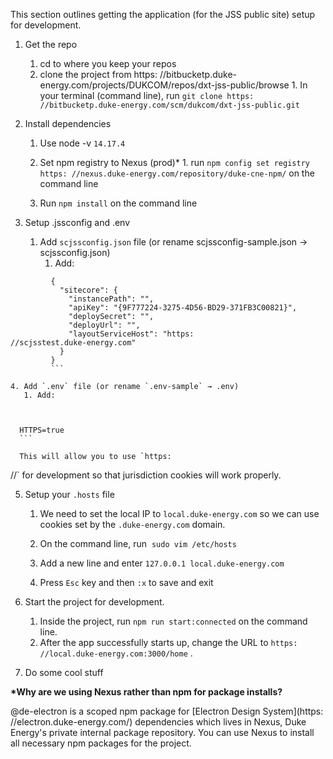 This section outlines getting the application (for the JSS public site) setup for development.

1. Get the repo
   1. cd to where you keep your repos
   2. clone the project from https:
      //bitbucketp.duke-energy.com/projects/DUKCOM/repos/dxt-jss-public/browse 1. In your terminal (command line), run `git clone https: //bitbucketp.duke-energy.com/scm/dukcom/dxt-jss-public.git`
2. Install dependencies

   1. Use node -v `14.17.4`

   2. Set npm registry to Nexus (prod)\* 1. run `npm config set registry https: //nexus.duke-energy.com/repository/duke-cne-npm/` on the command line
   3. Run `npm install` on the command line

3. Setup .jssconfig and .env
   1. Add `scjssconfig.json` file (or rename scjssconfig-sample.json → scjssconfig.json)
      1. Add:

````
         {
           "sitecore": {
             "instancePath": "",
             "apiKey": "{9F777224-3275-4D56-BD29-371FB3C00821}",
             "deploySecret": "",
             "deployUrl": "",
             "layoutServiceHost": "https:
//scjsstest.duke-energy.com"
           }
         }
         ```

4. Add `.env` file (or rename `.env-sample` → .env)
   1. Add:



````

      HTTPS=true
      ```

      This will allow you to use `https:

//` for development so that jurisdiction cookies will work properly.

5. Setup your `.hosts` file

   1. We need to set the local IP to `local.duke-energy.com` so we can use cookies set by the `.duke-energy.com` domain.
   2. On the command line, run  `sudo vim /etc/hosts`

   3. Add a new line and enter `127.0.0.1 local.duke-energy.com`

   4. Press `Esc` key and then `:x` to save and exit

6. Start the project for development.
   1. Inside the project, run `npm run start:connected` on the command line.
   2. After the app successfully starts up, change the URL to `https: //local.duke-energy.com:3000/home` .
7. Do some cool stuff

**\*Why are we using Nexus rather than npm for package installs?**

@de-electron is a scoped npm package for [Electron Design System](https:
//electron.duke-energy.com/) dependencies which lives in Nexus, Duke Energy's private internal package repository. You can use Nexus to install all necessary npm packages for the project.
